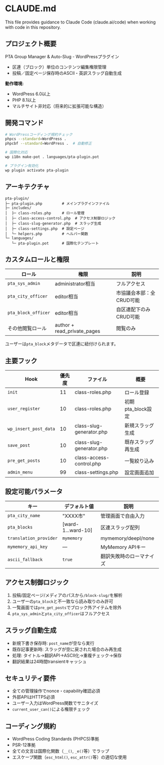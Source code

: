 # CLAUDE.md

This file provides guidance to Claude Code (claude.ai/code) when working with code in this repository.

## プロジェクト概要

PTA Group Manager & Auto-Slug - WordPressプラグイン
- 区連（ブロック）単位のコンテンツ編集権限管理
- 投稿／固定ページ保存時のASCII・英訳スラッグ自動生成

**動作環境:**
- WordPress 6.0以上
- PHP 8.1以上
- マルチサイト非対応（将来的に拡張可能な構造）

## 開発コマンド

```bash
# WordPressコーディング規約チェック
phpcs --standard=WordPress .
phpcbf --standard=WordPress .  # 自動修正

# 国際化対応
wp i18n make-pot . languages/pta-plugin.pot

# プラグイン有効化
wp plugin activate pta-plugin
```

## アーキテクチャ

```
pta-plugin/
├─ pta-plugin.php         # メインプラグインファイル
├─ includes/
│  ├─ class-roles.php     # ロール管理
│  ├─ class-access-control.php  # アクセス制御ロジック
│  ├─ class-slug-generator.php  # スラッグ生成
│  ├─ class-settings.php  # 設定ページ
│  └─ helpers.php         # ヘルパー関数
└─ languages/
   └─ pta-plugin.pot      # 国際化テンプレート
```

## カスタムロールと権限

| ロール | 権限 | 説明 |
|--------|------|------|
| `pta_sys_admin` | administrator相当 | フルアクセス |
| `pta_city_officer` | editor相当 | 市協議会本部：全CRUD可能 |
| `pta_block_officer` | editor相当 | 自区連配下のみCRUD可能 |
| その他閲覧ロール | author + read_private_pages | 閲覧のみ |

ユーザーは`pta_block`メタデータで区連に紐付けられます。

## 主要フック

| Hook | 優先度 | ファイル | 概要 |
|------|--------|----------|------|
| `init` | 11 | class-roles.php | ロール登録 |
| `user_register` | 10 | class-roles.php | 初期pta_block設定 |
| `wp_insert_post_data` | 10 | class-slug-generator.php | 新規スラッグ生成 |
| `save_post` | 10 | class-slug-generator.php | 既存スラッグ再生成 |
| `pre_get_posts` | 10 | class-access-control.php | 一覧絞り込み |
| `admin_menu` | 99 | class-settings.php | 設定画面追加 |

## 設定可能パラメータ

| キー | デフォルト値 | 説明 |
|------|--------------|------|
| `pta_city_name` | "XXXX市" | 管理画面で自由入力 |
| `pta_blocks` | [ward-1...ward-10] | 区連スラッグ配列 |
| `translation_provider` | `mymemory` | mymemory/deepl/none |
| `mymemory_api_key` | ― | MyMemory APIキー |
| `ascii_fallback` | `true` | 翻訳失敗時のローマナイズ |

## アクセス制御ロジック

1. 投稿/固定ページ/メディアのパスから`/block-slug/`を解析
2. ユーザーの`pta_block`と不一致なら読み取りのみ許可
3. 一覧画面では`pre_get_posts`でブロック外アイテムを除外
4. `pta_sys_admin`と`pta_city_officer`はフルアクセス

## スラッグ自動生成

- 新規下書き保存時: `post_name`が空なら実行
- 既存記事更新時: スラッグが空に戻された場合のみ再生成
- 処理: タイトル→翻訳API→ASCII化→重複チェック→保存
- 翻訳結果は24時間transientキャッシュ

## セキュリティ要件

- 全ての管理操作でnonce・capability確認必須
- 外部APIはHTTPS必須
- ユーザー入力はWordPress関数でサニタイズ
- `current_user_can()`による権限チェック

## コーディング規約

- WordPress Coding Standards (PHPCS)準拠
- PSR-12準拠
- 全ての文言は国際化関数（`__()`, `_e()`等）でラップ
- エスケープ関数（`esc_html()`, `esc_attr()`等）の適切な使用